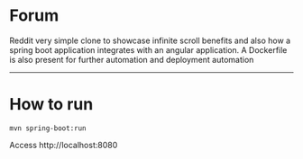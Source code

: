 # Forum

Reddit very simple clone to showcase infinite scroll benefits and also how a spring boot application integrates with an angular application.
A Dockerfile is also present for further automation and deployment automation

----

# How to run

`mvn spring-boot:run`

Access http://localhost:8080


